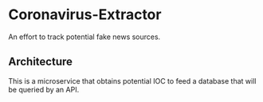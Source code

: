 # Coronavirus-Extractor
An effort to track potential fake news sources.

## Architecture
This is a microservice that obtains potential IOC to feed a database that will be queried by an API. 

